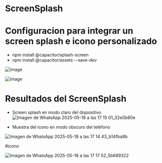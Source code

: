 # ScreenSplash

# Configuracion para integrar un screen splash e icono personalizado

- npm install @capacitor/splash-screen
- npm install @capacitor/assets --save-dev

![image](https://github.com/user-attachments/assets/735c1e20-e334-4b60-9b93-e311c091b2ce)


![image](https://github.com/user-attachments/assets/a024a16c-598f-4a7d-80f0-b1f941db86da)


# Resultados del ScreenSplash
- Screen splash en modo claro del dispositivo
![Imagen de WhatsApp 2025-05-18 a las 17 15 01_32e0b80e](https://github.com/user-attachments/assets/1d586863-175e-4631-99f1-83740346b56b)


- Muestra del icono en modo obscuro del teléfono

![Imagen de WhatsApp 2025-05-18 a las 17 14 43_b14fba9b](https://github.com/user-attachments/assets/9b0bad39-c3fb-4399-a8c0-72cfaf8ae77d)

#icono 

![Imagen de WhatsApp 2025-05-18 a las 17 17 52_5b689322](https://github.com/user-attachments/assets/59586522-f876-4b5a-890e-a7ad559371ad)



